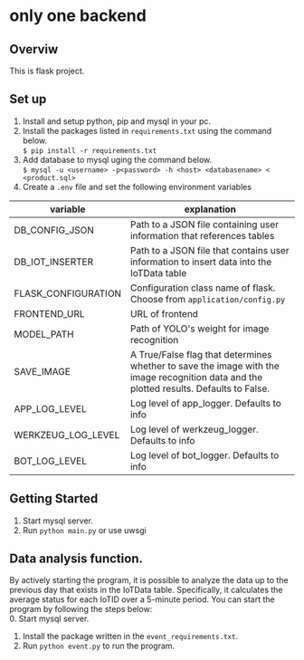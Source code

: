 # only one backend
## Overviw
This is flask project.

## Set up
1. Install and setup python, pip and mysql in your pc.
2. Install the packages listed in `requirements.txt` using the command below.  
`$ pip install -r requirements.txt`
3. Add database to mysql uging the command below.  
`$ mysql -u <username> -p<password> -h <host> <databasename> < <product.sql>`
4. Create a `.env` file and set the following environment variables

| variable | explanation |
| --- | --- |
| DB\_CONFIG\_JSON | Path to a JSON file containing user information that references tables |
| DB\_IOT\_INSERTER | Path to a JSON file that contains user information to insert data into the IoTData table |
| FLASK\_CONFIGURATION | Configuration class name of flask. Choose from `application/config.py` |
| FRONTEND\_URL | URL of frontend |
| MODEL\_PATH | Path of YOLO's weight for image recognition |
| SAVE\_IMAGE | A True/False flag that determines whether to save the image with the image recognition data and the plotted results. Defaults to False. |
| APP\_LOG\_LEVEL | Log level of app\_logger. Defaults to info |
| WERKZEUG\_LOG\_LEVEL | Log level of werkzeug\_logger. Defaults to info |
| BOT\_LOG\_LEVEL | Log level of bot\_logger. Defaults to info |

## Getting Started
1. Start mysql server.
2. Run `python main.py` or use uwsgi

## Data analysis function.
  By actively starting the program, it is possible to analyze the data up to the previous day that exists in the IoTData table. Specifically, it calculates the average status for each IoTID over a 5-minute period.
You can start the program by following the steps below:  
0. Start mysql server.
1. Install the package written in the `event_requirements.txt`.
2. Run `python event.py` to run the program.

